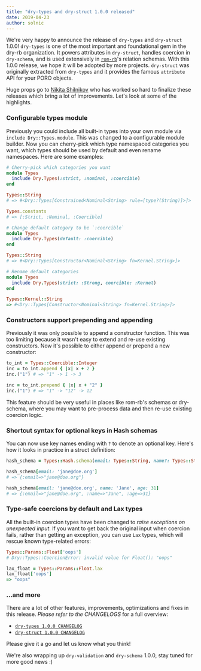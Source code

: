 ```yaml
---
title: "dry-types and dry-struct 1.0.0 released"
date: 2019-04-23
author: solnic
---
```


We're very happy to announce the release of `dry-types` and `dry-struct` 1.0.0! `dry-types` is one of the most important and foundational gem in the dry-rb organization. It powers attributes in `dry-struct`, handles coercion in `dry-schema`, and is used extensively in [`rom-rb`](https://rom-rb.org/)'s relation schemas. With this 1.0.0 release, we hope it will be adopted by more projects. `dry-struct` was originally extracted from `dry-types` and it provides the famous `attribute` API for your PORO objects.

Huge props go to [Nikita Shilnikov](https://github.com/flash-gordon) who has worked so hard to finalize these releases which bring a lot of improvements. Let's look at some of the highlights.

### Configurable types module

Previously you could include all built-in types into your own module via `include Dry::Types.module`. This was changed to a configurable module builder. Now you can cherry-pick which type namespaced categories you want, which types should be used by default and even rename namespaces. Here are some examples:

``` ruby
# Cherry-pick which categories you want
module Types
  include Dry.Types(:strict, :nominal, :coercible)
end

Types::String
# => #<Dry::Types[Constrained<Nominal<String> rule=[type?(String)]>]>

Types.constants
# => [:Strict, :Nominal, :Coercible]

# Change default category to be `:coercible`
module Types
  include Dry.Types(default: :coercible)
end

Types::String
# => #<Dry::Types[Constructor<Nominal<String> fn=Kernel.String>]>

# Rename default categories
module Types
  include Dry.Types(strict: :Strong, coercible: :Kernel)
end

Types::Kernel::String
=> #<Dry::Types[Constructor<Nominal<String> fn=Kernel.String>]>
```

### Constructors support prepending and appending

Previously it was only possible to append a constructor function. This was too limiting because it wasn't easy to extend and re-use existing constructors. Now it's possible to either append or prepend a new constructor:

``` ruby
to_int = Types::Coercible::Integer
inc = to_int.append { |x| x + 2 }
inc.("1") # => "1" -> 1 -> 3

inc = to_int.prepend { |x| x + "2" }
inc.("1") # => "1" -> "12" -> 12
```

This feature should be very useful in places like rom-rb's schemas or dry-schema, where you may want to pre-process data and then re-use existing coercion logic.

### Shortcut syntax for optional keys in Hash schemas

You can now use key names ending with `?` to denote an optional key. Here's how it looks in practice in a struct definition:

``` ruby
hash_schema = Types::Hash.schema(email: Types::String, name?: Types::String, age?: Types::Integer)

hash_schema[email: 'jane@doe.org']
# => {:email=>"jane@doe.org"}

hash_schema[email: 'jane@doe.org', name: 'Jane', age: 31]
# => {:email=>"jane@doe.org", :name=>"Jane", :age=>31}
```

### Type-safe coercions by default and Lax types

All the built-in coercion types have been changed to *raise exceptions on unexpected input*. If you want to get back the original input when coercion fails, rather than getting an exception, you can use `Lax` types, which will rescue known type-related errors:

``` ruby
Types::Params::Float['oops']
# Dry::Types::CoercionError: invalid value for Float(): "oops"

lax_float = Types::Params::Float.lax
lax_float['oops']
=> "oops"
```

### ...and more

There are a lot of other features, improvements, optimizations and fixes in this release. *Please refer to the CHANGELOGS* for a full overview:

* [`dry-types 1.0.0 CHANGELOG`](https://github.com/dry-rb/dry-types/blob/master/CHANGELOG.md#100-2019-04-23)
* [`dry-struct 1.0.0 CHANGELOG`](https://github.com/dry-rb/dry-struct/blob/master/CHANGELOG.md#100-2019-04-23)

Please give it a go and let us know what you think!

We're also wrapping up `dry-validation` and `dry-schema` 1.0.0, stay tuned for more good news :)